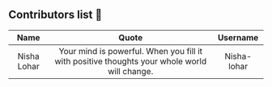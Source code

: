 ## Contributors list 📝

| Name | Quote | Username |
|:------:|:--------:|:---------:|
Nisha Lohar | Your mind is powerful. When you fill it with positive thoughts your whole world will change. | Nisha-lohar
